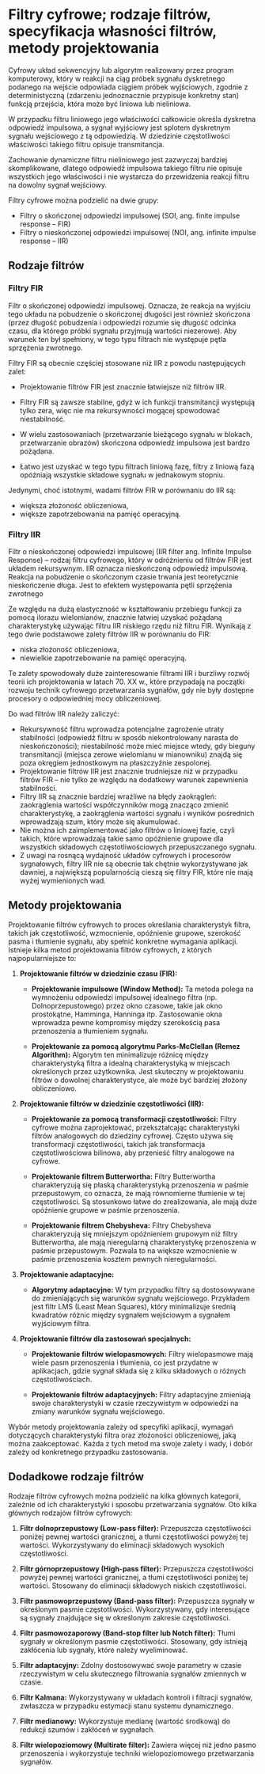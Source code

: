 # Filtry cyfrowe; rodzaje filtrów, specyfikacja własności filtrów, metody projektowania

Cyfrowy układ sekwencyjny lub algorytm realizowany przez program komputerowy, który w reakcji na ciąg próbek sygnału dyskretnego podanego na wejście odpowiada ciągiem próbek wyjściowych, zgodnie z deterministyczną (zdarzeniu jednoznacznie przypisuje konkretny stan) funkcją przejścia, która może być liniowa lub nieliniowa.

W przypadku filtru liniowego jego właściwości całkowicie określa dyskretna odpowiedź impulsowa, a sygnał wyjściowy jest splotem dyskretnym sygnału wejściowego z tą odpowiedzią. W dziedzinie częstotliwości właściwości takiego filtru opisuje transmitancja.

Zachowanie dynamiczne filtru nieliniowego jest zazwyczaj bardziej skomplikowane, dlatego odpowiedź impulsowa takiego filtru nie opisuje wszystkich jego właściwości i nie wystarcza do przewidzenia reakcji filtru na dowolny sygnał wejściowy.

Filtry cyfrowe można podzielić na dwie grupy:

- Filtry o skończonej odpowiedzi impulsowej (SOI, ang. finite impulse response – FIR)
- Filtry o nieskończonej odpowiedzi impulsowej (NOI, ang. infinite impulse response – IIR)

## Rodzaje filtrów

### Filtry FIR

Filtr o skończonej odpowiedzi impulsowej. Oznacza, że reakcja na wyjściu tego układu na pobudzenie o skończonej długości jest również skończona (przez długość pobudzenia i odpowiedzi rozumie się długość odcinka czasu, dla którego próbki sygnału przyjmują wartości niezerowe). Aby warunek ten był spełniony, w tego typu filtrach nie występuje pętla sprzężenia zwrotnego.

Filtry FIR są obecnie częściej stosowane niż IIR z powodu następujących zalet:

- Projektowanie filtrów FIR jest znacznie łatwiejsze niż filtrów IIR.

- Filtry FIR są zawsze stabilne, gdyż w ich funkcji transmitancji występują tylko zera, więc nie ma rekursywności mogącej spowodować niestabilność.

- W wielu zastosowaniach (przetwarzanie bieżącego sygnału w blokach, przetwarzanie obrazów) skończona odpowiedź impulsowa jest bardzo pożądana.

- Łatwo jest uzyskać w tego typu filtrach liniową fazę, filtry z liniową fazą opóźniają wszystkie składowe sygnału w jednakowym stopniu.

Jedynymi, choć istotnymi, wadami filtrów FIR w porównaniu do IIR są:

- większa złożoność obliczeniowa,
- większe zapotrzebowania na pamięć operacyjną.

### Filtry IIR

Filtr o nieskończonej odpowiedzi impulsowej (IIR filter ang. Infinite Impulse Response) – rodzaj filtru cyfrowego, który w odróżnieniu od filtrów FIR jest układem rekursywnym. IIR oznacza nieskończoną odpowiedź impulsową. Reakcja na pobudzenie o skończonym czasie trwania jest teoretycznie nieskończenie długa. Jest to efektem występowania pętli sprzężenia zwrotnego

Ze względu na dużą elastyczność w kształtowaniu przebiegu funkcji za pomocą ilorazu wielomianów, znacznie łatwiej uzyskać pożądaną charakterystykę używając filtru IIR niskiego rzędu niż filtru FIR. Wynikają z tego dwie podstawowe zalety filtrów IIR w porównaniu do FIR:

- niska złożoność obliczeniowa,
- niewielkie zapotrzebowanie na pamięć operacyjną.

Te zalety spowodowały duże zainteresowanie filtrami IIR i burzliwy rozwój teorii ich projektowania w latach 70. XX w., które przypadają na początki rozwoju technik cyfrowego przetwarzania sygnałów, gdy nie były dostępne procesory o odpowiedniej mocy obliczeniowej.

Do wad filtrów IIR należy zaliczyć:

- Rekursywność filtru wprowadza potencjalne zagrożenie utraty stabilności (odpowiedź filtru w sposób niekontrolowany narasta do nieskończoności); niestabilność może mieć miejsce wtedy, gdy bieguny transmitancji (miejsca zerowe wielomianu w mianowniku) znajdą się poza okręgiem jednostkowym na płaszczyźnie zespolonej.
- Projektowanie filtrów IIR jest znacznie trudniejsze niż w przypadku filtrów FIR – nie tylko ze względu na dodatkowy warunek zapewnienia stabilności.
- Filtry IIR są znacznie bardziej wrażliwe na błędy zaokrągleń: zaokrąglenia wartości współczynników mogą znacząco zmienić charakterystykę, a zaokrąglenia wartości sygnału i wyników pośrednich wprowadzają szum, który może się akumulować.
- Nie można ich zaimplementować jako filtrów o liniowej fazie, czyli takich, które wprowadzają takie samo opóźnienie grupowe dla wszystkich składowych częstotliwościowych przepuszczanego sygnału.
- Z uwagi na rosnącą wydajność układów cyfrowych i procesorów sygnałowych, filtry IIR nie są obecnie tak chętnie wykorzystywane jak dawniej, a największą popularnością cieszą się filtry FIR, które nie mają wyżej wymienionych wad.

## Metody projektowania

Projektowanie filtrów cyfrowych to proces określania charakterystyk filtra, takich jak częstotliwość, wzmocnienie, opóźnienie grupowe, szerokość pasma i tłumienie sygnału, aby spełnić konkretne wymagania aplikacji. Istnieje kilka metod projektowania filtrów cyfrowych, z których najpopularniejsze to:

1. **Projektowanie filtrów w dziedzinie czasu (FIR):**

   - **Projektowanie impulsowe (Window Method):** Ta metoda polega na wymnożeniu odpowiedzi impulsowej idealnego filtra (np. Dolnoprzepustowego) przez okno czasowe, takie jak okno prostokątne, Hamminga, Hanninga itp. Zastosowanie okna wprowadza pewne kompromisy między szerokością pasa przenoszenia a tłumieniem sygnału.
   
   - **Projektowanie za pomocą algorytmu Parks-McClellan (Remez Algorithm):** Algorytm ten minimalizuje różnicę między charakterystyką filtra a idealną charakterystyką w miejscach określonych przez użytkownika. Jest skuteczny w projektowaniu filtrów o dowolnej charakterystyce, ale może być bardziej złożony obliczeniowo.

2. **Projektowanie filtrów w dziedzinie częstotliwości (IIR):**

   - **Projektowanie za pomocą transformacji częstotliwości:** Filtry cyfrowe można zaprojektować, przekształcając charakterystyki filtrów analogowych do dziedziny cyfrowej. Często używa się transformacji częstotliwości, takich jak transformacja częstotliwościowa bilinowa, aby przenieść filtry analogowe na cyfrowe.
   
   - **Projektowanie filtrem Butterwortha:** Filtry Butterwortha charakteryzują się płaską charakterystyką przenoszenia w paśmie przepustowym, co oznacza, że mają równomierne tłumienie w tej częstotliwości. Są stosunkowo łatwe do zrealizowania, ale mają duże opóźnienie grupowe w paśmie przenoszenia.
   
   - **Projektowanie filtrem Chebysheva:** Filtry Chebysheva charakteryzują się mniejszym opóźnieniem grupowym niż filtry Butterwortha, ale mają nieregularną charakterystykę przenoszenia w paśmie przepustowym. Pozwala to na większe wzmocnienie w paśmie przenoszenia kosztem pewnych nieregularności.

3. **Projektowanie adaptacyjne:**

   - **Algorytmy adaptacyjne:** W tym przypadku filtry są dostosowywane do zmieniających się warunków sygnału wejściowego. Przykładem jest filtr LMS (Least Mean Squares), który minimalizuje średnią kwadratów różnic między sygnałem wejściowym a sygnałem wyjściowym filtra.

4. **Projektowanie filtrów dla zastosowań specjalnych:**
   - **Projektowanie filtrów wielopasmowych:** Filtry wielopasmowe mają wiele pasm przenoszenia i tłumienia, co jest przydatne w aplikacjach, gdzie sygnał składa się z kilku składowych o różnych częstotliwościach.
   
   - **Projektowanie filtrów adaptacyjnych:** Filtry adaptacyjne zmieniają swoje charakterystyki w czasie rzeczywistym w odpowiedzi na zmiany warunków sygnału wejściowego.

Wybór metody projektowania zależy od specyfiki aplikacji, wymagań dotyczących charakterystyki filtra oraz złożoności obliczeniowej, jaką można zaakceptować. Każda z tych metod ma swoje zalety i wady, i dobór zależy od konkretnego przypadku zastosowania.


## Dodadkowe rodzaje filtrów

Rodzaje filtrów cyfrowych można podzielić na kilka głównych kategorii, zależnie od ich charakterystyki i sposobu przetwarzania sygnałów. Oto kilka głównych rodzajów filtrów cyfrowych:

1. **Filtr dolnoprzepustowy (Low-pass filter):** Przepuszcza częstotliwości poniżej pewnej wartości granicznej, a tłumi częstotliwości powyżej tej wartości. Wykorzystywany do eliminacji składowych wysokich częstotliwości.

2. **Filtr górnoprzepustowy (High-pass filter):** Przepuszcza częstotliwości powyżej pewnej wartości granicznej, a tłumi częstotliwości poniżej tej wartości. Stosowany do eliminacji składowych niskich częstotliwości.

3. **Filtr pasmowoprzepustowy (Band-pass filter):** Przepuszcza sygnały w określonym pasmie częstotliwości. Wykorzystywany, gdy interesujące są sygnały znajdujące się w określonym zakresie częstotliwości.

4. **Filtr pasmowozaporowy (Band-stop filter lub Notch filter):** Tłumi sygnały w określonym pasmie częstotliwości. Stosowany, gdy istnieją zakłócenia lub sygnały, które należy wyeliminować.

5. **Filtr adaptacyjny:** Zdolny dostosowywać swoje parametry w czasie rzeczywistym w celu skutecznego filtrowania sygnałów zmiennych w czasie.

6. **Filtr Kalmana:** Wykorzystywany w układach kontroli i filtracji sygnałów, zwłaszcza w przypadku estymacji stanu systemu dynamicznego.

7. **Filtr medianowy:** Wykorzystuje medianę (wartość środkową) do redukcji szumów i zakłóceń w sygnałach.

8.  **Filtr wielopoziomowy (Multirate filter):**
 Zawiera więcej niż jedno pasmo przenoszenia i wykorzystuje techniki wielopoziomowego przetwarzania sygnałów.
